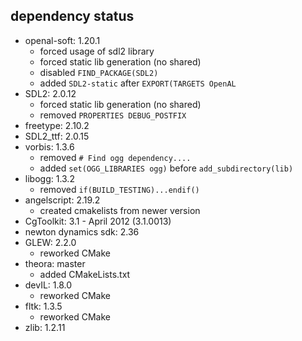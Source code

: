 ## dependency status

- openal-soft: 1.20.1
  - forced usage of sdl2 library
  - forced static lib generation (no shared)
  - disabled `FIND_PACKAGE(SDL2)`
  - added `SDL2-static` after `EXPORT(TARGETS OpenAL `
- SDL2: 2.0.12
  - forced static lib generation (no shared)
  - removed `PROPERTIES DEBUG_POSTFIX`
- freetype: 2.10.2
- SDL2_ttf: 2.0.15
- vorbis: 1.3.6
  - removed `# Find ogg dependency....`
  - added `set(OGG_LIBRARIES ogg)` before `add_subdirectory(lib)`
- libogg: 1.3.2
  - removed `if(BUILD_TESTING)...endif()`
- angelscript: 2.19.2
  - created cmakelists from newer version
- CgToolkit: 3.1 - April 2012 (3.1.0013)
- newton dynamics sdk: 2.36
- GLEW: 2.2.0
  - reworked CMake
- theora: master
  - added CMakeLists.txt
- devIL: 1.8.0
  - reworked CMake
- fltk: 1.3.5
  - reworked CMake
- zlib: 1.2.11
